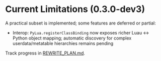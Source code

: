 # Current Limitations (0.3.0-dev3)

A practical subset is implemented; some features are deferred or partial:

- Interop: `PyLua.registerClassBinding` now exposes richer Luau ↔ Python object mapping; automatic discovery for complex userdata/metatable hierarchies remains pending

Track progress in [REWRITE_PLAN.md](../internalDocs/REWRITE_PLAN.md).
